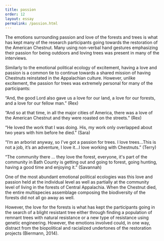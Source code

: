 ```yaml
---
title: passion
order: 12
layout: essay
permalink: /passion.html
---
```

<div class="a">
<p>The emotions surrounding passion and love of the forests and trees is what has kept many of the research participants going towards the restoration of the American Chestnut. Many using non-verbal hand gestures emphasizing their passion for being outdoors and loving trees was present in many of the interviews.</p>
<div class="b">
<p>Similarly to the emotional political ecology of excitement, having a love and passion is a common tie to continue towards a shared mission of having Chestnuts reinstated in the Appalachian culture. However, unlike excitement, the passion for trees was extremely personal for many of the participants:</p></div>
<div class="c">
<p>“And, the good Lord also gave us a love for our land, a love for our forests, and a love for our fellow man.” (Rex)</p>

<p>“And so at that time, in all the major cities of America, there was a love of the American Chestnut and they were roasted on the streets.” (Rex)</p>

<p>“He loved the work that I was doing. His, my work only overlapped about two years with him before he died.” (Sara)</p>

<p>“I’m an arborist anyway, so I've got a passion for trees. I love trees…This is not a job, it’s an adventure, I love it…I love working with Chestnuts.” (Terry)</p>

<p>“The community there … they love the forest, everyone, it's part of the community in Bath County is getting out and going to forest, going hunting, having a good time and enjoying it.” (Savannah)</p></div>
<div class="b">
<p>One of the most abundant emotional political ecologies was this love and passion held at the individual level as well as partially at the community level of living in the forests of Central Appalachia. When the Chestnut died, the entire multispecies assemblage composing the biodiversity of the forests did not all go away as well.</p> 
<p>However, the love for the forests is what has kept the participants going in the search of a blight resistant tree either through finding a population of remnant trees with natural resistance or a new type of resistance using genetic engineering. However, the emotions involved could, in one way, distract from the biopolitical and racialized undertones of the restoration projects (Biermann, 2014).</p>
